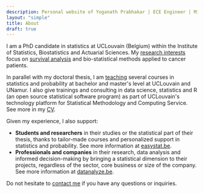 ```yaml
---
description: Personal website of Yoganath Prabhakar | ECE Engineer | Microcontroller Enthusiast
layout: "simple"
title: About
draft: true
---
```


I am a PhD candidate in statistics at UCLouvain (Belgium) within the Institute of Statistics, Biostatistics and Actuarial Sciences. My [research interests](/research/) focus on [survival analysis](https://statsandr.com/blog/what-is-survival-analysis/) and bio-statistical methods applied to cancer patients. 

In parallel with my doctoral thesis, I am [teaching](/teaching/) several courses in statistics and probability at bachelor and master's level at UCLouvain and UNamur. I also give trainings and consulting in data science, statistics and R (an open source statistical software program) as part of UCLouvain's technology platform for Statistical Methodology and Computing Service. See more in my [CV](/cv/).

Given my experience, I also support:

- **Students and researchers** in their studies or the statistical part of their thesis, thanks to tailor-made courses and personalized support in statistics and probability. See more information at [easystat.be](https://easystat.be/).
- **Professionals and companies** in their research, data analysis and informed decision-making by bringing a statistical dimension to their projects, regardless of the sector, core business or size of the company. See more information at [datanalyze.be](https://datanalyze.be/).

<!-- If you need help in statistics, data analysis or R for your academic or work related projects, feel free to contact me via the corresponding website! -->

<!-- In my spare time, I like to [code](/software/), write about statistics and its applications in R, and share it on my [blog](https://statsandr.com/) to popularize and make it understandable for more people. -->

<!-- I also enjoy playing sports, reading nonfiction [books](/files/booklist.html) on statistics, (behavioral) economics, management/personal finance or psychology and [traveling](/files/visited-places.html) around the globe. -->

Do not hesitate to [contact me](/contact/) if you have any questions or inquiries.
